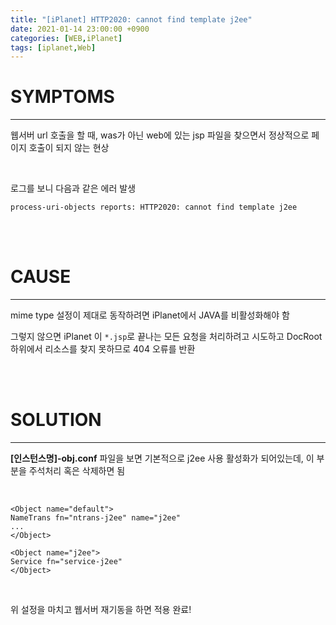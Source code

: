 ```yaml
---
title: "[iPlanet] HTTP2020: cannot find template j2ee"
date: 2021-01-14 23:00:00 +0900
categories: [WEB,iPlanet]
tags: [iplanet,Web]
---
```




# **SYMPTOMS**

---

웹서버 url 호출을 할 때, was가 아닌 web에 있는 jsp 파일을 찾으면서 정상적으로 페이지 호출이 되지 않는 현상

<br/>

로그를 보니 다음과 같은 에러 발생

```shell
process-uri-objects reports: HTTP2020: cannot find template j2ee
```



<br/>

<br/>

# **CAUSE**

---



mime type 설정이 제대로 동작하려면 iPlanet에서 JAVA를 비활성화해야 함

그렇지 않으면 iPlanet 이  `*.jsp`로 끝나는 모든 요청을 처리하려고 시도하고 DocRoot 하위에서 리소스를 찾지 못하므로 404 오류를 반환

<br/>

<br/>

# **SOLUTION**

---

**[인스턴스명]-obj.conf** 파일을 보면 기본적으로 j2ee 사용 활성화가 되어있는데, 이 부분을 주석처리 혹은 삭제하면 됨

<br/>

```shell
<Object name="default">
NameTrans fn="ntrans-j2ee" name="j2ee"
...
</Object>

<Object name="j2ee">
Service fn="service-j2ee"
</Object>
```

<br/>

위 설정을 마치고 웹서버 재기동을 하면 적용 완료!



<br/>